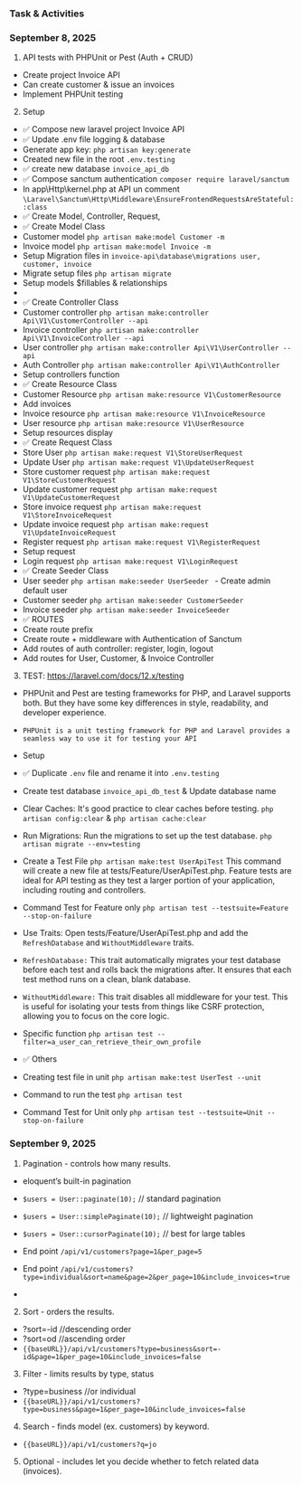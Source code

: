 ### Task & Activities

### September 8, 2025

1. API tests with PHPUnit or Pest (Auth + CRUD)

-   Create project Invoice API
-   Can create customer & issue an invoices
-   Implement PHPUnit testing

2. Setup

-   ✅ Compose new laravel project Invoice API
-   ✅ Update .env file logging & database
-   Generate app key: `php artisan key:generate`
-   Created new file in the root `.env.testing`
-   ✅ create new database `invoice_api_db`
-   ✅ Compose sanctum authentication `composer require laravel/sanctum`
-   In app\Http\kernel.php at API un comment `\Laravel\Sanctum\Http\Middleware\EnsureFrontendRequestsAreStateful::class`
-   ✅ Create Model, Controller, Request,
-   ✅ Create Model Class
-   Customer model `php artisan make:model Customer -m`
-   Invoice model `php artisan make:model Invoice -m`
-   Setup Migration files in `invoice-api\database\migrations user, customer, invoice`
-   Migrate setup files `php artisan migrate `
-   Setup models $fillables & relationships
-
-   ✅ Create Controller Class
-   Customer controller `php artisan make:controller Api\V1\CustomerController --api`
-   Invoice controller `php artisan make:controller Api\V1\InvoiceController --api`
-   User controller `php artisan make:controller Api\V1\UserController --api`
-   Auth Controller `php artisan make:controller Api\V1\AuthController`
-   Setup controllers function
-   ✅ Create Resource Class
-   Customer Resource `php artisan make:resource V1\CustomerResource`
-   Add invoices
-   Invoice resource `php artisan make:resource V1\InvoiceResource`
-   User resource `php artisan make:resource V1\UserResource`
-   Setup resources display
-   ✅ Create Request Class
-   Store User `php artisan make:request V1\StoreUserRequest`
-   Update User `php artisan make:request V1\UpdateUserRequest`
-   Store customer request `php artisan make:request V1\StoreCustomerRequest`
-   Update customer request `php artisan make:request V1\UpdateCustomerRequest`
-   Store invoice request `php artisan make:request V1\StoreInvoiceRequest`
-   Update invoice request `php artisan make:request V1\UpdateInvoiceRequest`
-   Register request `php artisan make:request V1\RegisterRequest`
-   Setup request
-   Login request `php artisan make:request V1\LoginRequest`
-   ✅ Create Seeder Class
-   User seeder `php artisan make:seeder UserSeeder ` - Create admin default user
-   Customer seeder `php artisan make:seeder CustomerSeeder`
-   Invoice seeder `php artisan make:seeder InvoiceSeeder `
-   ✅ ROUTES
-   Create route prefix
-   Create route + middleware with Authentication of Sanctum
-   Add routes of auth controller: register, login, logout
-   Add routes for User, Customer, & Invoice Controller

3.  TEST: https://laravel.com/docs/12.x/testing

-   PHPUnit and Pest are testing frameworks for PHP, and Laravel supports both.
    But they have some key differences in style, readability, and developer experience.
-   `PHPUnit is a unit testing framework for PHP and Laravel provides a seamless way to use it for testing your API`

-   Setup
-   ✅ Duplicate `.env` file and rename it into `.env.testing`
-   Create test database `invoice_api_db_test` & Update database name
-   Clear Caches: It's good practice to clear caches before testing. `php artisan config:clear` & `php artisan cache:clear`
-   Run Migrations: Run the migrations to set up the test database. `php artisan migrate --env=testing`
-   Create a Test File `php artisan make:test UserApiTest` This command will create a new file at tests/Feature/UserApiTest.php. Feature tests are ideal for API testing as they test a larger portion of your application, including routing and controllers.
-   Command Test for Feature only `php artisan test --testsuite=Feature --stop-on-failure`
-   Use Traits: Open tests/Feature/UserApiTest.php and add the `RefreshDatabase` and `WithoutMiddleware` traits.
-   `RefreshDatabase:` This trait automatically migrates your test database before each test and rolls back the migrations after. It ensures that each test method runs on a clean, blank database.
-   `WithoutMiddleware:` This trait disables all middleware for your test. This is useful for isolating your tests from things like CSRF protection, allowing you to focus on the core logic.

-   Specific function `php artisan test --filter=a_user_can_retrieve_their_own_profile`

-   ✅ Others
-   Creating test file in unit `php artisan make:test UserTest --unit`
-   Command to run the test `php artisan test`
-   Command Test for Unit only `php artisan test --testsuite=Unit --stop-on-failure`

### September 9, 2025

1. Pagination - controls how many results.

-   eloquent’s built-in pagination

-   `$users = User::paginate(10);` // standard pagination
-   `$users = User::simplePaginate(10);` // lightweight pagination
-   `$users = User::cursorPaginate(10);` // best for large tables

-   End point `/api/v1/customers?page=1&per_page=5`
-   End point `/api/v1/customers?type=individual&sort=name&page=2&per_page=10&include_invoices=true`
-

2. Sort - orders the results.

-   ?sort=-id //descending order
-   ?sort=od //ascending order
-   `{{baseURL}}/api/v1/customers?type=business&sort=-id&page=1&per_page=10&include_invoices=false`

3. Filter - limits results by type, status

-   ?type=business //or individual
-   `{{baseURL}}/api/v1/customers?type=business&page=1&per_page=10&include_invoices=false`

4. Search - finds model (ex. customers) by keyword.

-   `{{baseURL}}/api/v1/customers?q=jo`

5. Optional - includes let you decide whether to fetch related data (invoices).
